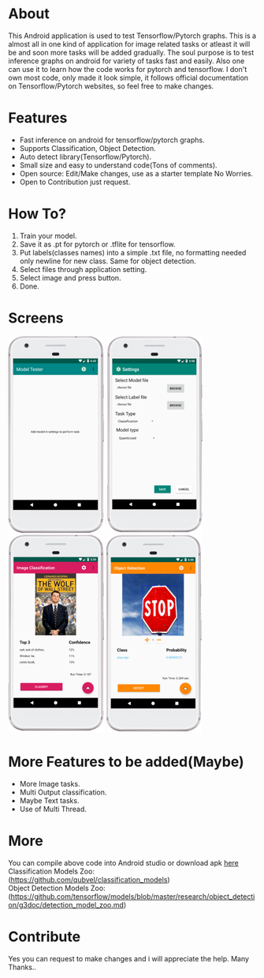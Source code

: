 # About
This Android application is used to test Tensorflow/Pytorch graphs. This is a almost all in one kind of application for image related tasks or atleast it will be and soon more tasks will be added gradually. The soul purpose is to test inference graphs on android for variety of tasks fast and easily. Also one can use it to learn how the code works for pytorch and tensorflow. I don't own most code, only made it look simple, it follows official documentation on Tensorflow/Pytorch websites, so feel free to make changes.

# Features
- Fast inference on android for tensorflow/pytorch graphs.
- Supports Classification, Object Detection.
- Auto detect library(Tensorflow/Pytorch).
- Small size and easy to understand code(Tons of comments).
- Open source: Edit/Make changes, use as a starter template No Worries.
- Open to Contribution just request.

# How To?
1. Train your model.
2. Save it as .pt for pytorch or .tflite for tensorflow.
3. Put labels(classes names) into a simple .txt file, no formatting needed only newline for new class. 
   Same for object detection.
4. Select files through application setting.
5. Select image and press button.
6. Done.

# Screens
![3](/screenshots/sss4.PNG)
![1](/screenshots/sss1.PNG)
![2](/screenshots/sss2.PNG)
![1](/screenshots/sss3.PNG)

# More Features to be added(Maybe)
- More Image tasks.
- Multi Output classification.
- Maybe Text tasks.
- Use of Multi Thread.

# More
You can compile above code into Android studio or download apk [here](https://drive.google.com/open?id=1qn0yiFxyEcxa4EVHbDeL4mErxkysXgdS)<br/>
Classification Models Zoo: <br/>
(https://github.com/qubvel/classification_models)<br/>
Object Detection Models Zoo: (https://github.com/tensorflow/models/blob/master/research/object_detection/g3doc/detection_model_zoo.md)

# Contribute
 Yes you can request to make changes and i will appreciate the help.
 Many Thanks..
